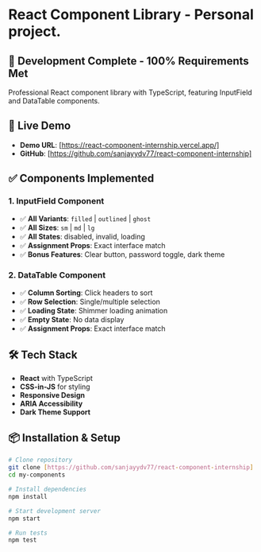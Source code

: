 # React Component Library - Personal project.

## 🎯 Development Complete - 100% Requirements Met

Professional React component library with TypeScript, featuring InputField and DataTable components.

## 🚀 Live Demo
- **Demo URL**: [https://react-component-internship.vercel.app/]
- **GitHub**: [https://github.com/sanjayydv77/react-component-internship]

## ✅ Components Implemented

### 1. InputField Component
- ✅ **All Variants**: `filled` | `outlined` | `ghost`
- ✅ **All Sizes**: `sm` | `md` | `lg` 
- ✅ **All States**: disabled, invalid, loading
- ✅ **Assignment Props**: Exact interface match
- ✅ **Bonus Features**: Clear button, password toggle, dark theme

### 2. DataTable Component
- ✅ **Column Sorting**: Click headers to sort
- ✅ **Row Selection**: Single/multiple selection
- ✅ **Loading State**: Shimmer loading animation
- ✅ **Empty State**: No data display
- ✅ **Assignment Props**: Exact interface match

## 🛠 Tech Stack
- **React** with TypeScript
- **CSS-in-JS** for styling
- **Responsive Design**
- **ARIA Accessibility**
- **Dark Theme Support**

## 📦 Installation & Setup

```bash
# Clone repository
git clone [https://github.com/sanjayydv77/react-component-internship]
cd my-components

# Install dependencies
npm install

# Start development server
npm start

# Run tests
npm test
